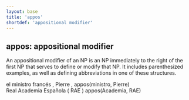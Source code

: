 ```yaml
---
layout: base
title: 'appos'
shortdef: 'appositional modifier'
---
```


## appos: appositional modifier

An appositional modifier of an NP is an NP immediately to the right of
the first NP that serves to define or modify that NP. It includes
parenthesized examples, as well as defining abbreviations in one of
these structures.

<div class="sd-parse">
el ministro francés , Pierre ,
appos(ministro, Pierre)
</div>

<div class="sd-parse">
Real Academia Española ( RAE )
appos(Academia, RAE)
</div>
